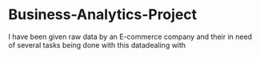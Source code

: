 # Business-Analytics-Project
I have been given raw data by an E-commerce company  and their in need of several tasks being done with this datadealing with 
